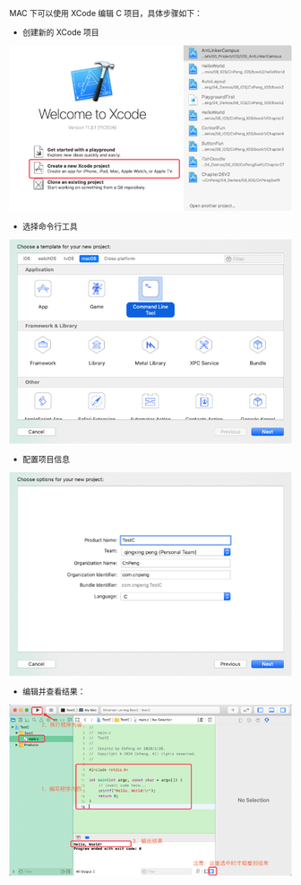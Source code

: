 MAC 下可以使用 XCode 编辑 C 项目，具体步骤如下：

* 创建新的 XCode 项目

![](pics/1-创建新的xcode项目.png)

* 选择命令行工具

![](pics/2-选择命令行工具.png)

* 配置项目信息

![](pics/3-配置项目信息.png)

* 编辑并查看结果：

![](pics/4-编辑并查看结果.png)
